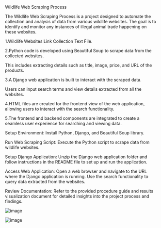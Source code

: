 Wildlife Web Scraping Process

The Wildlife Web Scraping Process is a project designed to automate the collection and analysis of data from various wildlife websites.
The goal is to identify and monitor any instances of illegal animal trade happening on these websites. 

1.Wildlife Websites Link Collection Text File.

2.Python code is developed using Beautiful Soup to scrape data from the collected websites. 

This includes extracting details such as title, image, price, and URL of the products.

3.A Django web application is built to interact with the scraped data.

Users can input search terms and view details extracted from all the websites.

4.HTML files are created for the frontend view of the web application, allowing users to interact with the search functionality.

5.The frontend and backend components are integrated to create a seamless user experience for searching and viewing data.

Setup Environment: Install Python, Django, and Beautiful Soup library.

Run Web Scraping Script: Execute the Python script to scrape data from wildlife websites.

Setup Django Application: Unzip the Django web application folder and follow instructions in the README file to set up and run the application.

Access Web Application: Open a web browser and navigate to the URL where the Django application is running. Use the search functionality to query data extracted from the websites.

Review Documentation: Refer to the provided procedure guide and results visualization document for detailed insights into the project process and findings.

![image](https://github.com/HymavathiG2712/Wildlife-data-scraping/assets/122757491/7141c698-9615-4af1-bf35-cc3534c17bf0)

![image](https://github.com/HymavathiG2712/Wildlife-data-scraping/assets/122757491/f6d16229-317d-4b96-a9ed-5fb18aaba3ed)
